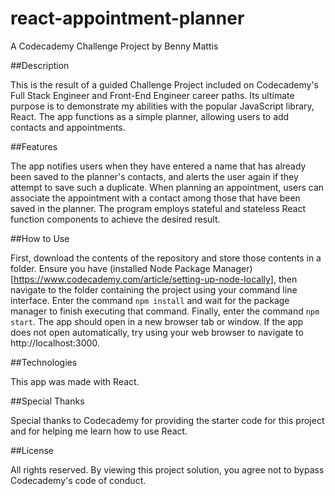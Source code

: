 # react-appointment-planner

A Codecademy Challenge Project by Benny Mattis

##Description

This is the result of a guided Challenge Project included on Codecademy's Full Stack Engineer and Front-End Engineer career paths. Its ultimate purpose is to demonstrate my abilities with the popular JavaScript library, React. The app functions as a simple planner, allowing users to add contacts and appointments.

##Features

The app notifies users when they have entered a name that has already been saved to the planner's contacts, and alerts the user again if they attempt to save such a duplicate. When planning an appointment, users can associate the appointment with a contact among those that have been saved in the planner. The program employs stateful and stateless React function components to achieve the desired result.

##How to Use

First, download the contents of the repository and store those contents in a folder. Ensure you have (installed Node Package Manager)[https://www.codecademy.com/article/setting-up-node-locally], then navigate to the folder containing the project using your command line interface. Enter the command `npm install` and wait for the package manager to finish executing that command. Finally, enter the command `npm start`. The app should open in a new browser tab or window. If the app does not open automatically, try using your web browser to navigate to http://localhost:3000.

##Technologies

This app was made with React.

##Special Thanks

Special thanks to Codecademy for providing the starter code for this project and for helping me learn how to use React.

##License

All rights reserved. By viewing this project solution, you agree not to bypass Codecademy's code of conduct.
